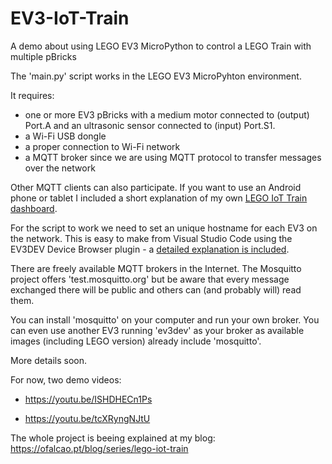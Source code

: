 # EV3-IoT-Train
A demo about using LEGO EV3 MicroPython to control a LEGO Train with multiple pBricks

The 'main.py' script works in the LEGO EV3  MicroPyhton environment.

It requires:
+ one or more EV3 pBricks with a medium motor connected to (output) Port.A and
an ultrasonic sensor connected to (input) Port.S1.
+ a Wi-Fi USB dongle
+ a proper connection to Wi-Fi network
+ a MQTT broker since we are using MQTT protocol to transfer messages over the network

Other MQTT clients can also participate. If you want to use an Android phone or tablet I included a short
explanation of my own [LEGO IoT Train dashboard](https://github.com/JorgePe/EV3-IoT-Train/blob/master/mqtt-dash/README.md).

For the script to work we need to set an unique hostname for each EV3 on the network.
This is easy to make from Visual Studio Code using the EV3DEV Device Browser plugin -
a [detailed explanation is included](https://github.com/JorgePe/EV3-IoT-Train/blob/master/changehostname/changehostname.md).

There are freely available MQTT brokers in the Internet. The Mosquitto project offers 'test.mosquitto.org'
but be aware that every message exchanged there will be public and others can (and probably will) read them.

You can install 'mosquitto' on your computer and run your own broker. You can even use another EV3 running
'ev3dev' as your broker as available images (including LEGO version) already include 'mosquitto'.

More details soon.

For now, two demo videos:

+ https://youtu.be/ISHDHECn1Ps

+ https://youtu.be/tcXRyngNJtU

The whole project is beeing explained at my blog: https://ofalcao.pt/blog/series/lego-iot-train
